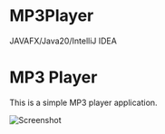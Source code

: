 # MP3Player
JAVAFX/Java20/IntelliJ IDEA
# MP3 Player

This is a simple MP3 player application.

![Screenshot]([relative_path_to_your_image.png](https://github.com/EXDEICIDA/MP3Player/blob/664aeaaf852e771e8f0e3565deae444c1d3b12df/Screenshot%202024-03-20%20013755.png)https://github.com/EXDEICIDA/MP3Player/blob/664aeaaf852e771e8f0e3565deae444c1d3b12df/Screenshot%202024-03-20%20013755.png)
